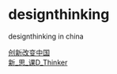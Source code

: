 designthinking
==============

designthinking in china

[创新改变中国](http://www.designthinking.cn) </br>
[新_思_课D_Thinker](http://weibo.com/p/1005055199922319/weibo?from=page_100505_home&wvr=5.1&mod=weibomore#3755381706938154)

